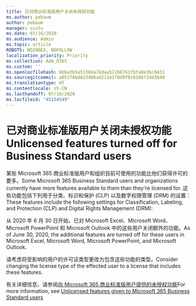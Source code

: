 ```yaml
---
title: 已对商业标准版用户关闭未授权功能
ms.author: pebaum
author: pebaum
manager: scotv
ms.date: 07/16/2020
ms.audience: Admin
ms.topic: article
ROBOTS: NOINDEX, NOFOLLOW
localization_priority: Priority
ms.collection: Adm_O365
ms.custom: ''
ms.openlocfilehash: 6bba3b5a53304a78daa52268761fbfa8e3bc0431
ms.sourcegitcommit: a05276bd623466ad211e1f8d9f0c616672dd3640
ms.translationtype: HT
ms.contentlocale: zh-CN
ms.lasthandoff: 07/16/2020
ms.locfileid: "45154549"
---
```

# <a name="unlicensed-features-turned-off-for-business-standard-users"></a><span data-ttu-id="dd2c8-102">已对商业标准版用户关闭未授权功能</span><span class="sxs-lookup"><span data-stu-id="dd2c8-102">Unlicensed features turned off for Business Standard users</span></span>

<span data-ttu-id="dd2c8-103">某些 Microsoft 365 商业标准版用户和组织目前可使用的功能比他们获得许可的要多。</span><span class="sxs-lookup"><span data-stu-id="dd2c8-103">Some Microsoft 365 Business Standard users and organizations currently have more features available to them than they're licensed for.</span></span> <span data-ttu-id="dd2c8-104">这些功能包括下列用于分类、标识和保护 (CLP) 以及数字权限管理 (DRM) 的设置：</span><span class="sxs-lookup"><span data-stu-id="dd2c8-104">These features include the following settings for Classification, Labeling, and Protection (CLP) and Digital Rights Management (DRM):</span></span>
    
<span data-ttu-id="dd2c8-105">从 2020 年 6 月 30 日开始，已对 Microsoft Excel、Microsoft Word、Microsoft PowerPoint 和 Microsoft Outlook 中的这些用户关闭额外的功能。</span><span class="sxs-lookup"><span data-stu-id="dd2c8-105">As of June 30, 2020, the additional features are turned off for these users in Microsoft Excel, Microsoft Word, Microsoft PowerPoint, and Microsoft Outlook.</span></span>

<span data-ttu-id="dd2c8-106">请考虑将受影响的用户的许可证类型更改为包含这些功能的类型。</span><span class="sxs-lookup"><span data-stu-id="dd2c8-106">Consider changing the license type of the effected user to a license that includes these features.</span></span> 

<span data-ttu-id="dd2c8-107">有关详细信息，请参阅[向 Microsoft 365 商业标准版用户提供的未授权功能](https://support.microsoft.com/help/4568654/extra-features-to-be-turned-off-for-microsoft-365-business-standard?preview)</span><span class="sxs-lookup"><span data-stu-id="dd2c8-107">For more information, see [Unlicensed features given to Microsoft 365 Business Standard users](https://support.microsoft.com/help/4568654/extra-features-to-be-turned-off-for-microsoft-365-business-standard?preview)</span></span>